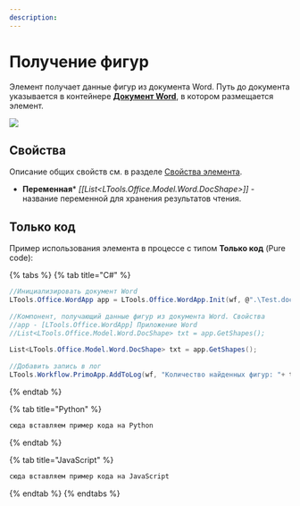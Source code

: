 ```yaml
---
description: 
---
```



# Получение фигур

Элемент получает данные фигур из документа Word. Путь до документа указывается в контейнере [**Документ Word**](https://docs.primo-rpa.ru/primo-rpa/g_elements/el_basic/els_word/el_word_app), в котором размещается элемент.

![](<../../.gitbook/assets1/word-get-shapes.png>)

## Свойства
Описание общих свойств см. в разделе [Свойства элемента](https://docs.primo-rpa.ru/primo-rpa/primo-studio/process/elements#svoistva-elementa).

* **Переменная*** *[[List<LTools.Office.Model.Word.DocShape>]]* - название переменной для хранения результатов чтения.


## Только код

Пример использования элемента в процессе с типом **Только код** (Pure code):

{% tabs %}
{% tab title="C#" %}
```csharp
//Инициализировать документ Word
LTools.Office.WordApp app = LTools.Office.WordApp.Init(wf, @".\Test.docx", LTools.Office.Model.InteropTypes.DX);
		
//Компонент, получающий данные фигур из документа Word. Свойства
//app - [LTools.Office.WordApp] Приложение Word
//List<LTools.Office.Model.Word.DocShape> txt = app.GetShapes();
		
List<LTools.Office.Model.Word.DocShape> txt = app.GetShapes();
		
//Добавить запись в лог
LTools.Workflow.PrimoApp.AddToLog(wf, "Количество найденных фигур: "+ txt.Count, LTools.Enums.LogMessageType.Info);
```
{% endtab %}

{% tab title="Python" %}
```python
сюда вставляем пример кода на Python
```
{% endtab %}

{% tab title="JavaScript" %}
```javascript
сюда вставляем пример кода на JavaScript
```
{% endtab %}
{% endtabs %}

